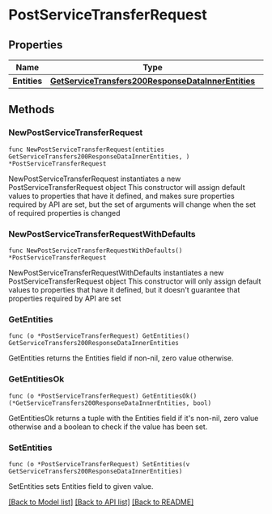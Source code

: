 # PostServiceTransferRequest

## Properties

Name | Type | Description | Notes
------------ | ------------- | ------------- | -------------
**Entities** | [**GetServiceTransfers200ResponseDataInnerEntities**](GetServiceTransfers200ResponseDataInnerEntities.md) |  | 

## Methods

### NewPostServiceTransferRequest

`func NewPostServiceTransferRequest(entities GetServiceTransfers200ResponseDataInnerEntities, ) *PostServiceTransferRequest`

NewPostServiceTransferRequest instantiates a new PostServiceTransferRequest object
This constructor will assign default values to properties that have it defined,
and makes sure properties required by API are set, but the set of arguments
will change when the set of required properties is changed

### NewPostServiceTransferRequestWithDefaults

`func NewPostServiceTransferRequestWithDefaults() *PostServiceTransferRequest`

NewPostServiceTransferRequestWithDefaults instantiates a new PostServiceTransferRequest object
This constructor will only assign default values to properties that have it defined,
but it doesn't guarantee that properties required by API are set

### GetEntities

`func (o *PostServiceTransferRequest) GetEntities() GetServiceTransfers200ResponseDataInnerEntities`

GetEntities returns the Entities field if non-nil, zero value otherwise.

### GetEntitiesOk

`func (o *PostServiceTransferRequest) GetEntitiesOk() (*GetServiceTransfers200ResponseDataInnerEntities, bool)`

GetEntitiesOk returns a tuple with the Entities field if it's non-nil, zero value otherwise
and a boolean to check if the value has been set.

### SetEntities

`func (o *PostServiceTransferRequest) SetEntities(v GetServiceTransfers200ResponseDataInnerEntities)`

SetEntities sets Entities field to given value.



[[Back to Model list]](../README.md#documentation-for-models) [[Back to API list]](../README.md#documentation-for-api-endpoints) [[Back to README]](../README.md)


